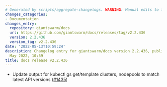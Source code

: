```yaml
---
# Generated by scripts/aggregate-changelogs. WARNING: Manual edits to this files will be overwritten.
changes_categories:
- Documentation
changes_entry:
  repository: giantswarm/docs
  url: https://github.com/giantswarm/docs/releases/tag/v2.2.436
  version: 2.2.436
  version_tag: v2.2.436
date: '2022-05-13T10:59:24'
description: Changelog entry for giantswarm/docs version 2.2.436, published on 13
  May 2022, 10:59
title: docs release v2.2.436
---
```


- Update output for kubectl gs get/template clusters, nodepools to match latest API versions ([#1435](https://github.com/giantswarm/docs/pull/1435))
